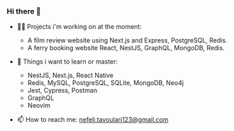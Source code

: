 ### Hi there 👋

- :sassy_woman: Projects i'm working on at the moment:
  - A film review website using Next.js and Express, PostgreSQL, Redis.
  - A ferry booking website React, NestJS, GraphQL, MongoDB, Redis.

- :dart: Things i want to learn or master:
  -  NestJS, Next.js, React Native
  -  Redis, MySQL, PostgreSQL, SQLite, MongoDB, Neo4j
  -  Jest, Cypress, Postman 
  -  GraphQL
  -  Neovim 
  
- 📫 How to reach me: nefeli.tavoulari123@gmail.com
